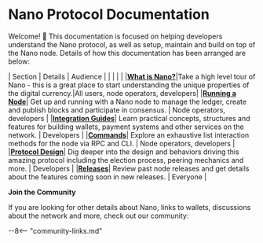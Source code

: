 # Nano Protocol Documentation
Welcome! 👋 This documentation is focused on helping developers understand the Nano protocol, as well as setup, maintain and build on top of the Nano node. Details of how this documentation has been arranged are below:

| Section | Details | Audience |
| | | |
|<span class="no-break">**[What is Nano?](/what-is-nano/overview/)**</span>|Take a high level tour of Nano - this is a great place to start understanding the unique properties of the digital currency.|All users, node operators, developers|
|<span class="no-break">**[Running a Node](/running-a-node/overview/)**</span>| Get up and running with a Nano node to manage the ledger, create and publish blocks and participate in consensus. | Node operators, developers  |
|<span class="no-break">**[Integration Guides](/integration-guides/the-basics)**</span>| Learn practical concepts, structures and features for building wallets, payment systems and other services on the network. | Developers  |
|<span class="no-break">**[Commands](/commands/rpc-protocol/)**</span>|  Explore an exhaustive list interaction methods for the node via RPC and CLI. | Node operators, developers |
|<span class="no-break">**[Protocol Design](/protocol-design/overview)**</span>|  Dig deeper into the design and behaviors driving this amazing protocol including the election process, peering mechanics and more. | Developers |
|<span class="no-break">**[Releases](/releases/node-releases)**</span>| Review past node releases and get details about the features coming soon in new releases.  | Everyone  |

**Join the Community**

If you are looking for other details about Nano, links to wallets, discussions about the network and more, check out our community:

--8<-- "community-links.md"